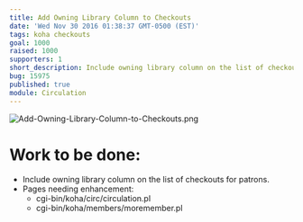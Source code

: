 ```yaml
---
title: Add Owning Library Column to Checkouts
date: 'Wed Nov 30 2016 01:38:37 GMT-0500 (EST)'
tags: koha checkouts
goal: 1000
raised: 1000
supporters: 1
short_description: Include owning library column on the list of checkouts for patrons
bug: 15975
published: true
module: Circulation
---
```


![Add-Owning-Library-Column-to-Checkouts.png]({{site.baseurl}}/source/images/Add-Owning-Library-Column-to-Checkouts.png)

# Work to be done:
* Include owning library column on the list of checkouts for patrons.
* Pages needing enhancement:
  * cgi-bin/koha/circ/circulation.pl
  * cgi-bin/koha/members/moremember.pl
